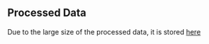 ## Processed Data

Due to the large size of the processed data, it is stored [here](https://webengineering.ins.hs-anhalt.de:41043/data/answer_validation/processed_data/)
